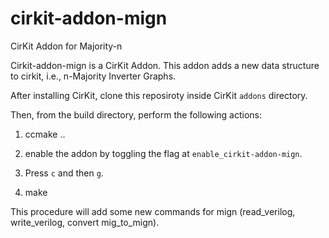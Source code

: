 # cirkit-addon-mign
CirKit Addon for Majority-n

Cirkit-addon-mign is a CirKit Addon. This addon adds a new data structure to cirkit, i.e., n-Majority Inverter Graphs.

After installing CirKit, clone this reposiroty inside CirKit `addons` directory. 

Then, from the build directory, perform the following actions: 

1. ccmake ..

2. enable the addon by toggling the flag at `enable_cirkit-addon-mign`. 

3. Press `c` and then `g`.

4. make 

This procedure will add some new commands for mign (read_verilog, write_verilog, convert mig_to_mign).  
